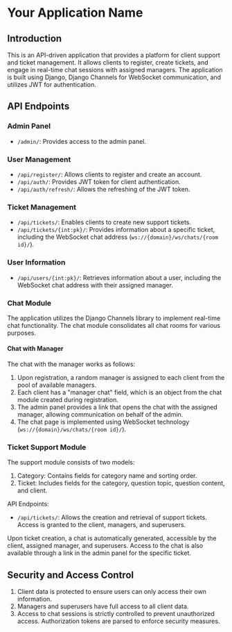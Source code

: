 # Your Application Name

## Introduction

This is an API-driven application that provides a platform for client support and ticket management. It allows clients to register, create tickets, and engage in real-time chat sessions with assigned managers. The application is built using Django, Django Channels for WebSocket communication, and utilizes JWT for authentication.

## API Endpoints

### Admin Panel

- `/admin/`: Provides access to the admin panel.

### User Management

- `/api/register/`: Allows clients to register and create an account.
- `/api/auth/`: Provides JWT token for client authentication.
- `/api/auth/refresh/`: Allows the refreshing of the JWT token.

### Ticket Management

- `/api/tickets/`: Enables clients to create new support tickets.
- `/api/tickets/{int:pk}/`: Provides information about a specific ticket, including the WebSocket chat address (`ws://{domain}/ws/chats/{room id}/`).

### User Information

- `/api/users/{int:pk}/`: Retrieves information about a user, including the WebSocket chat address with their assigned manager.

### Chat Module

The application utilizes the Django Channels library to implement real-time chat functionality. The chat module consolidates all chat rooms for various purposes.

#### Chat with Manager

The chat with the manager works as follows:

1. Upon registration, a random manager is assigned to each client from the pool of available managers.
2. Each client has a "manager chat" field, which is an object from the chat module created during registration.
3. The admin panel provides a link that opens the chat with the assigned manager, allowing communication on behalf of the admin.
4. The chat page is implemented using WebSocket technology (`ws://{domain}/ws/chats/{room id}/`).

### Ticket Support Module

The support module consists of two models:

1. Category: Contains fields for category name and sorting order.
2. Ticket: Includes fields for the category, question topic, question content, and client.

API Endpoints:

- `/api/tickets/`: Allows the creation and retrieval of support tickets. Access is granted to the client, managers, and superusers.

Upon ticket creation, a chat is automatically generated, accessible by the client, assigned manager, and superusers. Access to the chat is also available through a link in the admin panel for the specific ticket.

## Security and Access Control

1. Client data is protected to ensure users can only access their own information.
2. Managers and superusers have full access to all client data.
3. Access to chat sessions is strictly controlled to prevent unauthorized access. Authorization tokens are parsed to enforce security measures.